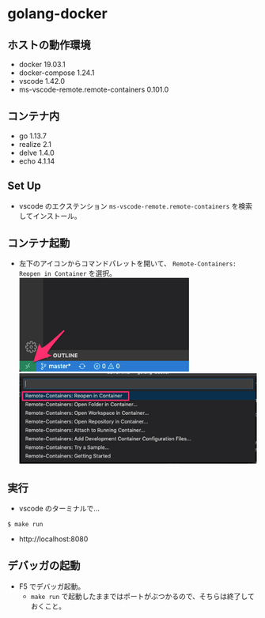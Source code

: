 # golang-docker

## ホストの動作環境
- docker 19.03.1
- docker-compose 1.24.1
- vscode 1.42.0
- ms-vscode-remote.remote-containers 0.101.0

## コンテナ内
- go 1.13.7
- realize 2.1
- delve 1.4.0
- echo 4.1.14

## Set Up
- vscode のエクステンション `ms-vscode-remote.remote-containers` を検索してインストール。

## コンテナ起動
- 左下のアイコンからコマンドパレットを開いて、 `Remote-Containers: Reopen in Container` を選択。  
![1_remote-containers.png](docs/1_remote-containers.png)
![4_remote-containers.png](docs/4_remote-containers.png)

## 実行
- vscode のターミナルで...
```
$ make run
```
- http://localhost:8080

## デバッガの起動
- F5 でデバッガ起動。
  - `make run` で起動したままではポートがぶつかるので、そちらは終了しておくこと。 
